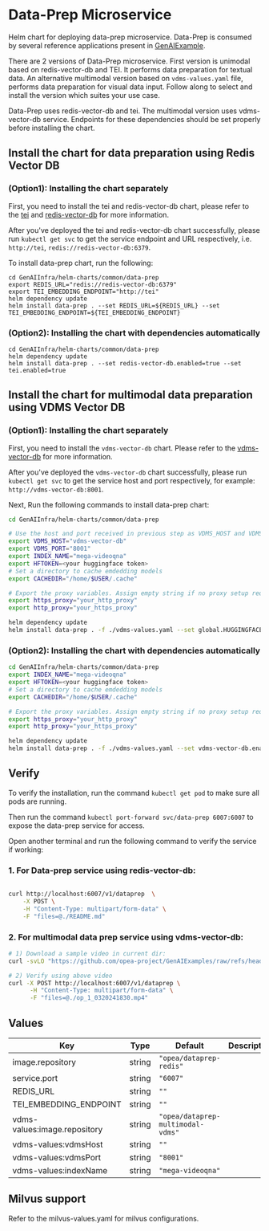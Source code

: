 # Data-Prep Microservice

Helm chart for deploying data-prep microservice. Data-Prep is consumed by several reference applications present in [GenAIExample](https://github.com/opea-project/GenAIExamples/tree/main).

There are 2 versions of Data-Prep microservice. First version is unimodal based on redis-vector-db and TEI. It performs data preparation for textual data. An alternative multimodal version based on `vdms-values.yaml` file, performs data preparation for visual data input. Follow along to select and install the version which suites your use case.

Data-Prep uses redis-vector-db and tei. The multimodal version uses vdms-vector-db service. Endpoints for these dependencies should be set properly before installing the chart.

## Install the chart for data preparation using Redis Vector DB

### (Option1): Installing the chart separately

First, you need to install the tei and redis-vector-db chart, please refer to the [tei](../tei/README.md) and [redis-vector-db](../redis-vector-db/README.md) for more information.

After you've deployed the tei and redis-vector-db chart successfully, please run `kubectl get svc` to get the service endpoint and URL respectively, i.e. `http://tei`, `redis://redis-vector-db:6379`.

To install data-prep chart, run the following:

```console
cd GenAIInfra/helm-charts/common/data-prep
export REDIS_URL="redis://redis-vector-db:6379"
export TEI_EMBEDDING_ENDPOINT="http://tei"
helm dependency update
helm install data-prep . --set REDIS_URL=${REDIS_URL} --set TEI_EMBEDDING_ENDPOINT=${TEI_EMBEDDING_ENDPOINT}
```

### (Option2): Installing the chart with dependencies automatically

```console
cd GenAIInfra/helm-charts/common/data-prep
helm dependency update
helm install data-prep . --set redis-vector-db.enabled=true --set tei.enabled=true

```

## Install the chart for multimodal data preparation using VDMS Vector DB

### (Option1): Installing the chart separately

First, you need to install the `vdms-vector-db` chart. Please refer to the [vdms-vector-db](../vdms-vector-db/README.md) for more information.

After you've deployed the `vdms-vector-db` chart successfully, please run `kubectl get svc` to get the service host and port respectively, for example: `http://vdms-vector-db:8001`.

Next, Run the following commands to install data-prep chart:

```bash
cd GenAIInfra/helm-charts/common/data-prep

# Use the host and port received in previous step as VDMS_HOST and VDMS_PORT.
export VDMS_HOST="vdms-vector-db"
export VDMS_PORT="8001"
export INDEX_NAME="mega-videoqna"
export HFTOKEN=<your huggingface token>
# Set a directory to cache emdedding models
export CACHEDIR="/home/$USER/.cache"

# Export the proxy variables. Assign empty string if no proxy setup required.
export https_proxy="your_http_proxy"
export http_proxy="your_https_proxy"

helm dependency update
helm install data-prep . -f ./vdms-values.yaml --set global.HUGGINGFACEHUB_API_TOKEN=${HFTOKEN} --set indexName=${INDEX_NAME} --set global.cacheUseHostPath=${CACHEDIR} --set vdmsHost=${VDMS_HOST} --set vdmsPort=${VDMS_PORT} --set global.https_proxy=${https_proxy} --set global.http_proxy=${http_proxy}
```

### (Option2): Installing the chart with dependencies automatically

```bash
cd GenAIInfra/helm-charts/common/data-prep
export INDEX_NAME="mega-videoqna"
export HFTOKEN=<your huggingface token>
# Set a directory to cache emdedding models
export CACHEDIR="/home/$USER/.cache"

# Export the proxy variables. Assign empty string if no proxy setup required.
export https_proxy="your_http_proxy"
export http_proxy="your_https_proxy"

helm dependency update
helm install data-prep . -f ./vdms-values.yaml --set vdms-vector-db.enabled=true --set global.HUGGINGFACEHUB_API_TOKEN=${HFTOKEN} --set indexName=${INDEX_NAME} --set global.cacheUseHostPath=${CACHEDIR} --set global.https_proxy=${https_proxy} --set global.http_proxy=${http_proxy}
```

## Verify

To verify the installation, run the command `kubectl get pod` to make sure all pods are running.

Then run the command `kubectl port-forward svc/data-prep 6007:6007` to expose the data-prep service for access.

Open another terminal and run the following command to verify the service if working:

### 1. For Data-prep service using redis-vector-db:

```bash

curl http://localhost:6007/v1/dataprep  \
    -X POST \
    -H "Content-Type: multipart/form-data" \
    -F "files=@./README.md"
```

### 2. For multimodal data prep service using vdms-vector-db:

```bash
# 1) Download a sample video in current dir:
curl -svLO "https://github.com/opea-project/GenAIExamples/raw/refs/heads/main/VideoQnA/docker_compose/intel/cpu/xeon/data/op_1_0320241830.mp4"

# 2) Verify using above video
curl -X POST http://localhost:6007/v1/dataprep \
      -H "Content-Type: multipart/form-data" \
      -F "files=@./op_1_0320241830.mp4"
```

## Values

| Key                          | Type   | Default                           | Description |
| ---------------------------- | ------ | --------------------------------- | ----------- |
| image.repository             | string | `"opea/dataprep-redis"`           |             |
| service.port                 | string | `"6007"`                          |             |
| REDIS_URL                    | string | `""`                              |             |
| TEI_EMBEDDING_ENDPOINT       | string | `""`                              |             |
| vdms-values:image.repository | string | `"opea/dataprep-multimodal-vdms"` |             |
| vdms-values:vdmsHost         | string | `""`                              |             |
| vdms-values:vdmsPort         | string | `"8001"`                          |             |
| vdms-values:indexName        | string | `"mega-videoqna"`                 |             |

## Milvus support

Refer to the milvus-values.yaml for milvus configurations.
